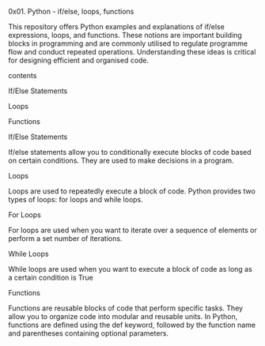 0x01. Python - if/else, loops, functions

This repository offers Python examples and explanations of if/else expressions, loops, and functions. These notions are important building blocks in programming and are commonly utilised to regulate programme flow and conduct repeated operations. Understanding these ideas is critical for designing efficient and organised code.

contents

If/Else Statements

Loops

Functions

If/Else Statements

If/else statements allow you to conditionally execute blocks of code based on certain conditions. They are used to make decisions in a program.



Loops

Loops are used to repeatedly execute a block of code. Python provides two types of loops: for loops and while loops.

For Loops

For loops are used when you want to iterate over a sequence of elements or perform a set number of iterations.


While Loops

While loops are used when you want to execute a block of code as long as a certain condition is True



Functions

Functions are reusable blocks of code that perform specific tasks. They allow you to organize code into modular and reusable units. In Python, functions are defined using the def keyword, followed by the function name and parentheses containing optional parameters. 